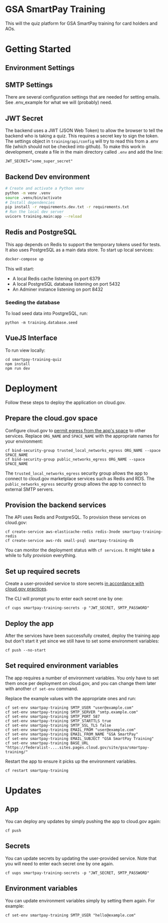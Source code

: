 # GSA SmartPay Training

This will the quiz platform for GSA SmartPay training for card holders and AOs.

# Getting Started

## Environment Settings

## SMTP Settings
There are several configuration settings that are needed for setting emails. See .env_example for what we will (probably) need.

## JWT Secret
The backend uses a JWT (JSON Web Token) to allow the browser to tell the backend who is taking a quiz. This requires a secret key to sign the token. The settings object in `training/api/config` will try to read this from a .env file (which should not be checked into github). To make this work in development, create a file in the main directory called `.env` and add the line:

```
JWT_SECRET="some_super_secret"
```

## Backend Dev environment

``` sh
# Create and activate a Python venv
python -m venv .venv
source .venv/bin/activate
# Install dependencies
pip install -r requirements.dev.txt -r requirements.txt
# Run the local dev server
uvicorn training.main:app --reload
```

## Redis and PostgreSQL

This app depends on Redis to support the temporary tokens used for tests. It also uses PostgreSQL as a main data store. To start up local services:

``` sh
docker-compose up
```

This will start:

* A local Redis cache listening on port 6379
* A local PostgreSQL database listening on port 5432
* An Adminer instance listening on port 8432

### Seeding the database

To load seed data into PostgreSQL, run:

```
python -m training.database.seed
```

## VueJS Interface
To run view locally:
```
cd smartpay-training-quiz
npm install
npm run dev
```

# Deployment

Follow these steps to deploy the application on cloud.gov.

## Prepare the cloud.gov space

Configure cloud.gov to [permit egress from the app's space](https://cloud.gov/docs/management/space-egress/) to other services. Replace `ORG_NAME` and `SPACE_NAME` with the appropriate names for your environment:

```
cf bind-security-group trusted_local_networks_egress ORG_NAME --space SPACE_NAME
cf bind-security-group public_networks_egress ORG_NAME --space SPACE_NAME
```

The `trusted_local_networks_egress` security group allows the app to connect to cloud.gov marketplace services such as Redis and RDS. The `public_networks_egress` security group allows the app to connect to external SMTP servers.

## Provision the backend services

The API uses Redis and PostgreSQL. To provision these services on cloud.gov:

```
cf create-service aws-elasticache-redis redis-3node smartpay-training-redis
cf create-service aws-rds small-psql smartpay-training-db
```

You can monitor the deployment status with `cf services`. It might take a while to fully provision everything.

## Set up required secrets

Create a user-provided service to store secrets [in accordance with cloud.gov practices](https://cloud.gov/docs/deployment/production-ready/#protect-access-to-sensitive-credentials).

The CLI will prompt you to enter each secret one by one:

```
cf cups smartpay-training-secrets -p "JWT_SECRET, SMTP_PASSWORD"
```

## Deploy the app

After the services have been successfully created, deploy the training app but don't start it yet since we still have to set some environment variables:

```
cf push --no-start
```

## Set required environment variables

The app requires a number of environment variables. You only have to set them once per deployment on cloud.gov, and you can change them later with another `cf set-env` command.

Replace the example values with the appropriate ones and run:

```
cf set-env smartpay-training SMTP_USER "user@example.com"
cf set-env smartpay-training SMTP_SERVER "smtp.example.com"
cf set-env smartpay-training SMTP_PORT 587
cf set-env smartpay-training SMTP_STARTTLS true
cf set-env smartpay-training SMTP_SSL_TLS false
cf set-env smartpay-training EMAIL_FROM "user@example.com"
cf set-env smartpay-training EMAIL_FROM_NAME "GSA SmartPay"
cf set-env smartpay-training EMAIL_SUBJECT "GSA SmartPay Training"
cf set-env smartpay-training BASE_URL "https://federalist-....sites.pages.cloud.gov/site/gsa/smartpay-training/"
```

Restart the app to ensure it picks up the environment variables.

```
cf restart smartpay-training
```

# Updates

## App

You can deploy any updates by simply pushing the app to cloud.gov again:

```
cf push
```

## Secrets

You can update secrets by updating the user-provided service. Note that you will need to enter each secret one by one again.

```
cf uups smartpay-training-secrets -p "JWT_SECRET, SMTP_PASSWORD"
```

## Environment variables

You can update environment variables simply by setting them again. For example:

```
cf set-env smartpay-training SMTP_USER "hello@example.com"
```
